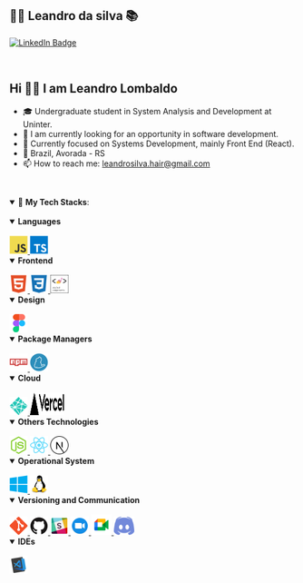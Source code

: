 ## :man_technologist: Leandro da silva :books:
[![LinkedIn Badge](https://img.shields.io/badge/-LinkedIn-blue?style=flat&logo=linkedin&logoColor=white)](https://www.linkedin.com/in/leandro-da-silva-dev/)

<br>

<h2> Hi 👋🏽 I am Leandro Lombaldo</h2>
  
- 🎓 Undergraduate student in System Analysis and Development at Uninter.
- 🔭 I am currently looking for an opportunity in software development.
- 🎯 Currently focused on Systems Development, mainly Front End (React).
- 🧭 Brazil, Avorada - RS
- 📫 How to reach me: leandrosilva.hair@gmail.com

<br>

<a id="tech"></a>

<details open>
  <summary>🚀 
    <strong>My Tech Stacks</strong>:
  </summary>
   <br>
  </details>
<details open>
<summary>
<strong> Languages</strong> 
</summary>

<br>

<a href="https://developer.mozilla.org/en-US/docs/Learn/JavaScript">
 <img src="https://github.com/leandrobarbon/leandrobarbon/blob/main/images/javascript-original.svg" width="32" height="32" alt="Javascript">
</a>

<a href="https://www.typescriptlang.org">
  <img src="https://github.com/leandrobarbon/leandrobarbon/blob/main/images/typescript-original.svg" width="32" height="32" alt="Typescript">
</a>

</details>
  
  <details open>
<summary>
<strong> Frontend</strong> 
</summary>

<br>

<a href="https://developer.mozilla.org/en-US/docs/Glossary/HTML">
 <img src="https://github.com/leandrobarbon/leandrobarbon/blob/main/images/html5-plain.svg" width="32" height="32" alt="html">
</a>

<a href="https://developer.mozilla.org/en-US/docs/Web/CSS">
 <img src="https://github.com/leandrobarbon/leandrobarbon/blob/main/images/css3-plain.svg" width="32" height="32" alt="css">
</a>
    
<a href="https://styled-components.com/">
 <img src="https://github.com/leandrobarbon/leandrobarbon/blob/main/images/styledcomponents.png" width="32" height="32" alt="css">
</a>

</details>
  
  <details open>
<summary>
<strong> Design</strong> 
</summary>

<br>

<a href="https://www.figma.com">
<img src="https://github.com/leandrobarbon/leandrobarbon/blob/main/images/figma-original.svg" width="32" height="32" alt="figma">
</a>

</details>
  
  <details open>
<summary>
<strong> Package Managers</strong> 
</summary>

<br>

<a href="https://www.npmjs.com">
<img src="https://github.com/leandrobarbon/leandrobarbon/blob/main/images/npm-original-wordmark.svg" width="32" height="32" alt="npm">
</a>

<a href="https://yarnpkg.com">
<img src="https://github.com/leandrobarbon/leandrobarbon/blob/main/images/yarn-original.svg" width="32" height="32" alt="yarn">
</a>

</details>
  
 <details open>
<summary>
<strong> Cloud </strong> 
</summary>
  
 <br>

<a href="https://www.netlify.com">
<img src="https://github.com/leandrobarbon/leandrobarbon/blob/main/images/netlify.svg" width="32" height="32" alt="netlify">
</a>

<a href="https://vercel.com">
<img src="https://github.com/leandrobarbon/leandrobarbon/blob/main/images/vercel.svg" width="60" height="40" alt="vercel">
</a>
</details>
  <details open>
  <summary>
   <strong> Others Technologies</strong> 
 </summary>
  
 <br>

<a href="https://nodejs.org/en/">
<img src="https://github.com/leandrobarbon/leandrobarbon/blob/main/images/nodejs-original.svg" width="32" height="32" alt="nodejs">
</a>

<a href="https://pt-br.reactjs.org">
<img src="https://github.com/leandrobarbon/leandrobarbon/blob/main/images/react-original.svg" width="32" height="32" alt="react">
</a>

<a href="https://nextjs.org">
<img src="https://github.com/leandrobarbon/leandrobarbon/blob/main/images/nextjs-line.svg" width="32" height="32" alt="nextjs">
</a>

</details>
  <details open>
<summary>
<strong> Operational System</strong> 
</summary>

<br>

<a href="https://www.microsoft.com/pt-br/windows/">
<img src="https://github.com/leandrobarbon/leandrobarbon/blob/main/images/windows8-original.svg" width="32" height="32" alt="windows">
</a>

<a href="https://manjaro.org">
<img src="https://github.com/leandrobarbon/leandrobarbon/blob/main/images/linux-original.svg" width="32" height="32" alt="linux">
</a>

</details>
  <details open>
<summary>
<strong> Versioning and Communication</strong> 
</summary>

<br>

<a href="https://git-scm.com">
<img src="https://github.com/leandrobarbon/leandrobarbon/blob/main/images/git-original.svg" width="32" height="32" alt="git">
</a>

<a href="https://github.com/leandrobarbon">
<img src="https://github.com/leandrobarbon/leandrobarbon/blob/main/images/github-original.svg" width="32" height="32" alt="github">
</a>

<a href="https://slack.com/intl/pt-br/">
<img src="https://github.com/leandrobarbon/leandrobarbon/blob/main/images/slack.svg" width="32" height="32" alt="slack">
</a>

<a href="https://zoom.us/pt-pt/meetings.html">
<img src="https://github.com/leandrobarbon/leandrobarbon/blob/main/images/zoom.svg" width="32" height="32" alt="zoom">
</a>

<a href="https://meet.google.com">
<img src="https://github.com/leandrobarbon/leandrobarbon/blob/main/images/google_meet.png" width="36" height="36" alt="meet">
</a>

<a href="https://discord.com">
<img src="https://github.com/leandrobarbon/leandrobarbon/blob/main/images/discord.png" width="36" height="32" alt="discord">
</a>

</details>

<details open>
<summary>
<strong> IDEs</strong> 
</summary>
  
<br>
<a href="https://code.visualstudio.com">
<img src="https://github.com/leandrobarbon/leandrobarbon/blob/main/images/visual_code.svg" width="32" height="32" alt="visualcode">
</a>

</details>
